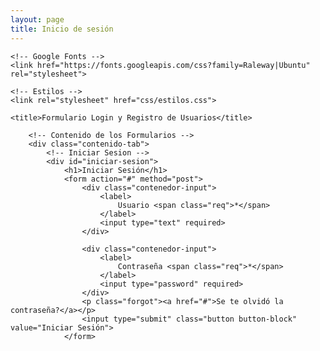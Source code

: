 ```yaml
---
layout: page
title: Inicio de sesión
---
```


<html lang="en">
<head>
    <meta charset="UTF-8">
    <meta name="viewport" content="width=device-width, user-scalable=no, initial-scale=1.0, maximum-scale=1.0, minimum-scale=1.0">

    <!-- Google Fonts -->
    <link href="https://fonts.googleapis.com/css?family=Raleway|Ubuntu" rel="stylesheet">

    <!-- Estilos -->
    <link rel="stylesheet" href="css/estilos.css">

    <title>Formulario Login y Registro de Usuarios</title>
</head>
<body>

        <!-- Contenido de los Formularios -->
        <div class="contenido-tab">
            <!-- Iniciar Sesion -->
            <div id="iniciar-sesion">
                <h1>Iniciar Sesión</h1>
                <form action="#" method="post">
                    <div class="contenedor-input">
                        <label>
                            Usuario <span class="req">*</span>
                        </label>
                        <input type="text" required>
                    </div>

                    <div class="contenedor-input">
                        <label>
                            Contraseña <span class="req">*</span>
                        </label>
                        <input type="password" required>
                    </div>
                    <p class="forgot"><a href="#">Se te olvidó la contraseña?</a></p>
                    <input type="submit" class="button button-block" value="Iniciar Sesión">
                </form>

   <script src="js/jquery.js"></script>
   <script src="js/main.js"></script>

</body>
</html>
